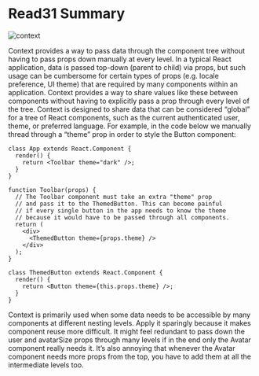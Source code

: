 # Read31 Summary

![context](https://www.carlrippon.com/static/0d1f722d0fe4c2bc4c3d71595dbe67dd/ca682/prop-drilling-v-context.png)

Context provides a way to pass data through the component tree without having to pass props down manually at every level. In a typical React application, data is passed top-down (parent to child) via props, but such usage can be cumbersome for certain types of props (e.g. locale preference, UI theme) that are required by many components within an application. Context provides a way to share values like these between components without having to explicitly pass a prop through every level of the tree. Context is designed to share data that can be considered “global” for a tree of React components, such as the current authenticated user, theme, or preferred language. For example, in the code below we manually thread through a “theme” prop in order to style the Button component:

```
class App extends React.Component {
  render() {
    return <Toolbar theme="dark" />;
  }
}

function Toolbar(props) {
  // The Toolbar component must take an extra "theme" prop
  // and pass it to the ThemedButton. This can become painful
  // if every single button in the app needs to know the theme
  // because it would have to be passed through all components.
  return (
    <div>
      <ThemedButton theme={props.theme} />
    </div>
  );
}

class ThemedButton extends React.Component {
  render() {
    return <Button theme={this.props.theme} />;
  }
}
```

Context is primarily used when some data needs to be accessible by many components at different nesting levels. Apply it sparingly because it makes component reuse more difficult. It might feel redundant to pass down the user and avatarSize props through many levels if in the end only the Avatar component really needs it. It’s also annoying that whenever the Avatar component needs more props from the top, you have to add them at all the intermediate levels too.